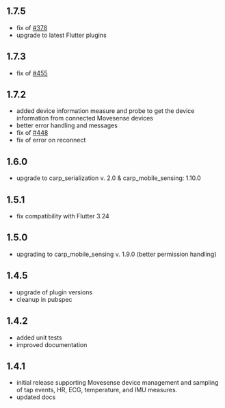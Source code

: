 ## 1.7.5

* fix of [#378](https://github.com/cph-cachet/carp_studies_app/issues/378)
* upgrade to latest Flutter plugins

## 1.7.3

* fix of [#455](https://github.com/cph-cachet/carp.sensing-flutter/issues/455)

## 1.7.2

* added device information measure and probe to get the device information from connected Movesense devices
* better error handling and messages
* fix of [#448](https://github.com/cph-cachet/carp.sensing-flutter/issues/448)
* fix of error on reconnect

## 1.6.0

* upgrade to carp_serialization v. 2.0 & carp_mobile_sensing: 1.10.0

## 1.5.1

* fix compatibility with Flutter 3.24

## 1.5.0

* upgrading to carp_mobile_sensing v. 1.9.0 (better permission handling)

## 1.4.5

* upgrade of plugin versions
* cleanup in pubspec

## 1.4.2

* added unit tests
* improved documentation

## 1.4.1

* initial release supporting Movesense device management and sampling of tap events, HR, ECG, temperature, and IMU measures.
* updated docs

